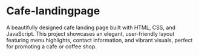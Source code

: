 # Cafe-landingpage
A beautifully designed cafe landing page built with HTML, CSS, and JavaScript. This project showcases an elegant, user-friendly layout featuring menu highlights, contact information, and vibrant visuals, perfect for promoting a cafe or coffee shop.
